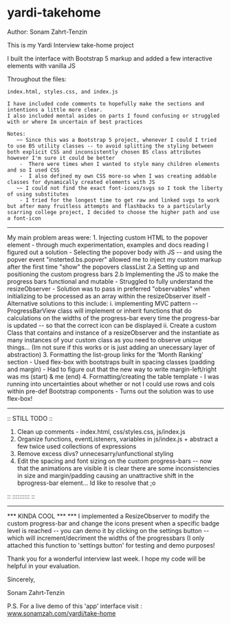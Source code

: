 # yardi-takehome
Author: Sonam Zahrt-Tenzin

This is my Yardi Interview take-home project

I built the interface with Bootstrap 5 markup and added a few interactive elements with vanilla JS

Throughout the files:

    index.html, styles.css, and index.js

    I have included code comments to hopefully make the sections and intentions a little more clear.
    I also included mental asides on parts I found confusing or struggled with or where Im uncertain of best practices

    Notes: 
       ~~ Since this was a Bootstrap 5 project, whenever I could I tried to use BS utility classes -- to avoid splitting the styling between both explicit CSS and inconsistently chosen BS class attributes however I'm sure it could be better
        -  There were times when I wanted to style many children elements and so I used CSS
        -  I also defined my own CSS more-so when I was creating addable classes for dynamically created elements with JS
       ~~ I could not find the exact font-icons/svgs so I took the liberty of using substitutes
        - I tried for the longest time to get raw and linked svgs to work but after many fruitless attempts and flashbacks to a particularly scarring college project, I decided to choose the higher path and use a font-icon

----------------------------------------------------------------------------------------------------------------------------------------------------------------------------------------------------------------------------------------------------------------------------

My main problem areas were: 
    1. Injecting custom HTML to the popover element 
        - through much experimentation, examples and docs reading I figured out a solution
        - Selecting the popover body with JS -- and using the popver event "insterted.bs.popver" allowed me to inject my custom markup after the first time "show" the popovers classList
    2.a Setting up and positioning the custom progress bars
    2.b Implementing the JS to make the progress bars functional and mutable 
        - Struggled to fully understand the resizeObserver 
        - Solution was to pass in preferred "observables" when initializing to be processed as an array within the resizeObserver itself
        - Alternative solutions to this include:
            i. implementing MVC pattern -- ProgressBarView class will implement or inherit functions that do calculations on the widths of the progress-bar every time the progress-bar is updated -- so that the correct icon can be displayed
            ii. Create a custom Class that contains and instance of a resizeObserver and the instantiate as many instances of your custom class as you need to observe unique things... 
            (Im not sure if this works or is just adding an unecessary layer of abstraction)
    3. Formatting the list-group links for the 'Month Ranking' section 
        - Used flex-box with bootstraps built in spacing classes (padding and margin) 
        - Had to figure out that the new way to write margin-left/right was ms (start) & me (end) 
    4. Formatting/creating the table template 
        - I was running into uncertainties about whether or not I could use rows and cols within pre-def Bootstrap components 
        - Turns out the solution was to use flex-box!

----------------------------------------------------------------------------------------------------------------------------------------------------------------------------------------------------------------------------------------------------------------------------

:: STILL TODO ::

1. Clean up comments - index.html, css/styles.css, js/index.js
2. Organize functions, eventListeners, variables in js/index.js + abstract a few twice used collections of expressions
3. Remove excess divs? unnecesarry/unfunctional styling
4. Edit the spacing and font sizing on the custom progress-bars -- now that the animations are visible it is clear there are some inconsistencies in size and margin/padding causing an unattractive shift in the bprogress-bar element... 
    Id like to resolve that ;o

:: :::::::::: ::

----------------------------------------------------------------------------------------------------------------------------------------------------------------------------------------------------------------------------------------------------------------------------

*** KINDA COOL ***
\*\*\* I implemented a ResizeObserver to modify the custom progress-bar and change the icons present when a specific badge level is  reached 
    -- you can demo it by clicking on the settings button -- which will increment/decriment the widths of the progressbars (I only attached this function to 'settings button' for testing and demo purposes!



Thank you for a wonderful interview last week. I hope my code will be helpful in your evaluation.

Sincerely,

Sonam Zahrt-Tenzin

P.S.
For a live demo of this 'app' interface visit : www.sonamzah.com/yardi/take-home
